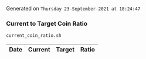 Generated on `Thursday 23-September-2021 at 18:24:47`

### Current to Target Coin Ratio
`current_coin_ratio.sh`

Date|Current|Target|Ratio
---|---|---|---
